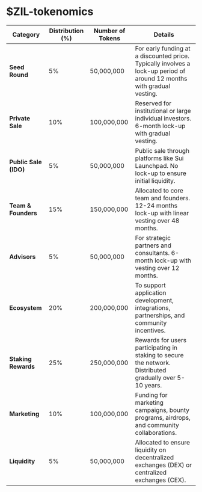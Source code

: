# $ZIL-tokenomics
| **Category**          | **Distribution (%)** | **Number of Tokens** | **Details**                                                                                                                      |
|------------------------|-----------------------|-----------------------|----------------------------------------------------------------------------------------------------------------------------------|
| **Seed Round**         | 5%                   | 50,000,000            | For early funding at a discounted price. Typically involves a lock-up period of around 12 months with gradual vesting.           |
| **Private Sale**       | 10%                  | 100,000,000           | Reserved for institutional or large individual investors. 6-month lock-up with gradual vesting.                                  |
| **Public Sale (IDO)**  | 5%                   | 50,000,000            | Public sale through platforms like Sui Launchpad. No lock-up to ensure initial liquidity.                                        |
| **Team & Founders**    | 15%                  | 150,000,000           | Allocated to core team and founders. 12-24 months lock-up with linear vesting over 48 months.                                    |
| **Advisors**           | 5%                   | 50,000,000            | For strategic partners and consultants. 6-month lock-up with vesting over 12 months.                                             |
| **Ecosystem**          | 20%                  | 200,000,000           | To support application development, integrations, partnerships, and community incentives.                                        |
| **Staking Rewards**    | 25%                  | 250,000,000           | Rewards for users participating in staking to secure the network. Distributed gradually over 5-10 years.                         |
| **Marketing**          | 10%                  | 100,000,000           | Funding for marketing campaigns, bounty programs, airdrops, and community collaborations.                                        |
| **Liquidity**          | 5%                   | 50,000,000            | Allocated to ensure liquidity on decentralized exchanges (DEX) or centralized exchanges (CEX).                                   |
